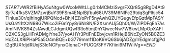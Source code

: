 $START$vWR2fBiHyA5uNtgw0WcoMWtLLg0rbMCMziSvgrFXQr85g8RgD4At9Sjr7J4fksSVZM7zvrjBuY39FSm4ENpIBjfbul68UV39M6NIFc29tdqSgPlhjc54TInlus30r/qIhIngjURPQNcd+Bhj4EZ/oPrF5nyAwhQZUYGugvEfpGztMpFASYUsGaYi1tXzN98G7Wico2iF6nYpy8/6Nr8N/E2XsmAUj5Qh0t/W/ZlPDFqEh7AsAmlNIVK894ZsfAwdLCJdgmUQwRRIo5tmj0hYQwecNw7W8kwLMpOpXAFIC2XCS3gLHFrADMglYne37/yoAHYr3PtIFnEEbvjcvn1RHejB6NcZyON5B0ZE3HcZ4LXRiPHaP5a5O4mBQE+bG779mmf1DoK9VQ6Sb6jADZg/IrEdgmcfgjPdt2gBUXfdjdRUxjS3ldNCFynxGlqnaC+PUGQ/3FY7Kfiini9M1WiIVg==$END$